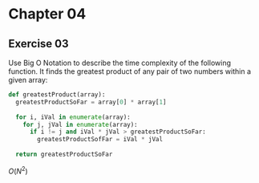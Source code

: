 
# Chapter 04

## Exercise 03

Use Big O Notation to describe the time complexity of the following function. It finds the greatest product of any pair of two numbers within a given array:

```python
def greatestProduct(array):
  greatestProductSoFar = array[0] * array[1]
  
  for i, iVal in enumerate(array):
    for j, jVal in enumerate(array):
      if i != j and iVal * jVal > greatestProductSoFar:
        greatestProductSofFar = iVal * jVal
  
  return greatestProductSoFar
```

$O\left(N^2\right)$
